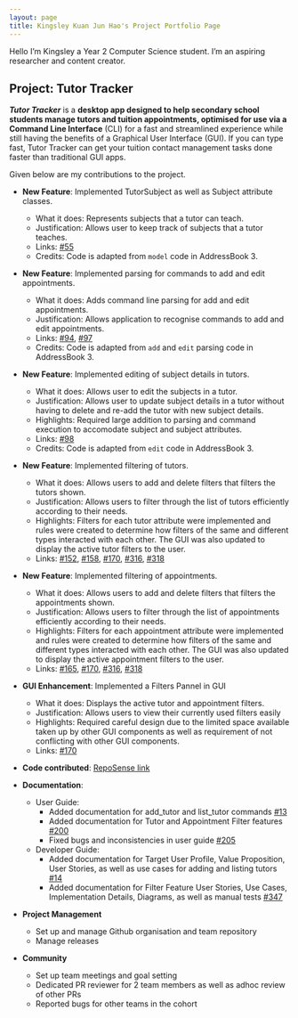 ```yaml
---
layout: page
title: Kingsley Kuan Jun Hao's Project Portfolio Page
---
```


Hello I’m Kingsley a Year 2 Computer Science student. I’m an aspiring researcher and content creator.

## Project: Tutor Tracker
_**Tutor Tracker**_ is a **desktop app designed to help secondary school students manage tutors and tuition appointments, optimised for use via a Command Line Interface** (CLI) for a fast and streamlined experience while still having the benefits of a Graphical User Interface (GUI). If you can type fast, Tutor Tracker can get your tuition contact management tasks done faster than traditional GUI apps.

Given below are my contributions to the project.

* **New Feature**: Implemented TutorSubject as well as Subject attribute classes.
    * What it does: Represents subjects that a tutor can teach.
    * Justification: Allows user to keep track of subjects that a tutor teaches.
    * Links: [#55](https://github.com/AY2021S2-CS2103-T14-3/tp/pull/55)
    * Credits: Code is adapted from `model` code in AddressBook 3.

* **New Feature**: Implemented parsing for commands to add and edit appointments.
    * What it does: Adds command line parsing for add and edit appointments.
    * Justification: Allows application to recognise commands to add and edit
        appointments.
    * Links: [#94](https://github.com/AY2021S2-CS2103-T14-3/tp/pull/94), [#97](https://github.com/AY2021S2-CS2103-T14-3/tp/pull/97)
    * Credits: Code is adapted from `add` and `edit` parsing code in AddressBook 3.

* **New Feature**: Implemented editing of subject details in tutors.
    * What it does: Allows user to edit the subjects in a tutor.
    * Justification: Allows user to update subject details in a tutor without having
        to delete and re-add the tutor with new subject details.
    * Highlights: Required large addition to parsing and command execution to
        accomodate subject and subject attributes.
    * Links: [#98](https://github.com/AY2021S2-CS2103-T14-3/tp/pull/98)
    * Credits: Code is adapted from `edit` code in AddressBook 3.

* **New Feature**: Implemented filtering of tutors.
    * What it does: Allows users to add and delete filters that filters the tutors
        shown.
    * Justification: Allows users to filter through the list of tutors efficiently
        according to their needs.
    * Highlights: Filters for each tutor attribute were implemented and rules were created to
        determine how filters of the same and different types interacted with each other. The
        GUI was also updated to display the active tutor filters to the user.
    * Links: [#152](https://github.com/AY2021S2-CS2103-T14-3/tp/pull/152), [#158](https://github.com/AY2021S2-CS2103-T14-3/tp/pull/158), [#170](https://github.com/AY2021S2-CS2103-T14-3/tp/pull/170), [#316](https://github.com/AY2021S2-CS2103-T14-3/tp/pull/316), [#318](https://github.com/AY2021S2-CS2103-T14-3/tp/pull/318)

* **New Feature**: Implemented filtering of appointments.
    * What it does: Allows users to add and delete filters that filters the appointments
        shown.
    * Justification: Allows users to filter through the list of appointments efficiently
        according to their needs.
    * Highlights: Filters for each appointment attribute were implemented and rules were created to
        determine how filters of the same and different types interacted with each other. The
        GUI was also updated to display the active appointment filters to the user.
    * Links: [#165](https://github.com/AY2021S2-CS2103-T14-3/tp/pull/165), [#170](https://github.com/AY2021S2-CS2103-T14-3/tp/pull/170), [#316](https://github.com/AY2021S2-CS2103-T14-3/tp/pull/316), [#318](https://github.com/AY2021S2-CS2103-T14-3/tp/pull/318)

* **GUI Enhancement**: Implemented a Filters Pannel in GUI
    * What it does: Displays the active tutor and appointment filters.
    * Justification: Allows users to view their currently used filters easily
    * Highlights: Required careful design due to the limited space available taken up by other GUI components as well as requirement of not conflicting with other GUI components.
    * Links: [#170](https://github.com/AY2021S2-CS2103-T14-3/tp/pull/170)

* **Code contributed**: [RepoSense link](https://nus-cs2103-ay2021s2.github.io/tp-dashboard/?search=&tabOpen=true&tabType=authorship&tabAuthor=kingsleykuan&tabRepo=AY2021S2-CS2103-T14-3%2Ftp%5Bmaster%5D&authorshipIsMergeGroup=false&authorshipFileTypes=docs~functional-code~test-code&authorshipIsBinaryFileTypeChecked=false)

* **Documentation**:
    * User Guide:
        * Added documentation for add_tutor and list_tutor commands [#13](https://github.com/AY2021S2-CS2103-T14-3/tp/pull/13)
        * Added documentation for Tutor and Appointment Filter features [#200](https://github.com/AY2021S2-CS2103-T14-3/tp/pull/200)
        * Fixed bugs and inconsistencies in user guide [#205](https://github.com/AY2021S2-CS2103-T14-3/tp/pull/205)
    * Developer Guide:
        * Added documentation for Target User Profile, Value Proposition, User Stories, as well as use cases for adding and listing tutors [#14](https://github.com/AY2021S2-CS2103-T14-3/tp/pull/14)
        * Added documentation for Filter Feature User Stories, Use Cases, Implementation Details, Diagrams, as well as manual tests [#347](https://github.com/AY2021S2-CS2103-T14-3/tp/pull/347)

* **Project Management**
    * Set up and manage Github organisation and team repository
    * Manage releases

* **Community**
    * Set up team meetings and goal setting
    * Dedicated PR reviewer for 2 team members as well as adhoc review of other PRs
    * Reported bugs for other teams in the cohort
